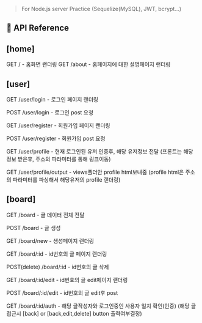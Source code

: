 > For Node.js server Practice (Sequelize(MySQL), JWT, bcrypt...)

## 📝 API Reference
## [home]

GET / - 홈화면 랜더링
GET /about - 홈페이지에 대한 설명페이지 랜더링

## [user]

GET /user/login - 로그인 페이지 랜더링

POST /user/login - 로그인 post 요청

GET /user/register - 회원가입 페이지 랜더링

POST /user/register - 회원가입 post 요청

GET /user/profile - 현재 로그인된 유저 인증후, 해당 유저정보 전달
(프론트는 해당 정보 받은후, 주소의 파라미터를 통해 링크이동)

GET /user/profile/output - views폴더안 profile html보내줌
(profile html은 주소의 파라미터를 파싱해서 해당유저의 profile 랜더링)

## [board]

GET /board - 글 데이터 전체 전달

POST /board - 글 생성

GET /board/new - 생성페이지 랜더링

GET /board/:id - id번호의 글 페이지 랜더링

POST(delete) /board/:id - id번호의 글 삭제

GET /board/:id/edit - id번호의 글 edit페이지 랜더링

POST /board/:id/edit - id번호의 글 edit후 post

GET /board/:id/auth - 해당 글작성자와 로그인중인 사용자 일치 확인(인증)
(해당 글 접근시 [back] or [back,edit,delete] button 출력여부결정)
